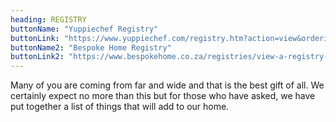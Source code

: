 ```yaml
---
heading: REGISTRY
buttonName: "Yuppiechef Registry"
buttonLink: "https://www.yuppiechef.com/registry.htm?action=view&orderid=6574017"
buttonName2: "Bespoke Home Registry"
buttonLink2: "https://www.bespokehome.co.za/registries/view-a-registry-2/?wlid=112078"
---
```


Many of you are coming from far and wide and that is the best gift of all.
We certainly expect no more than this but for those who have asked,
we have put together a list of things that will add to our home.
